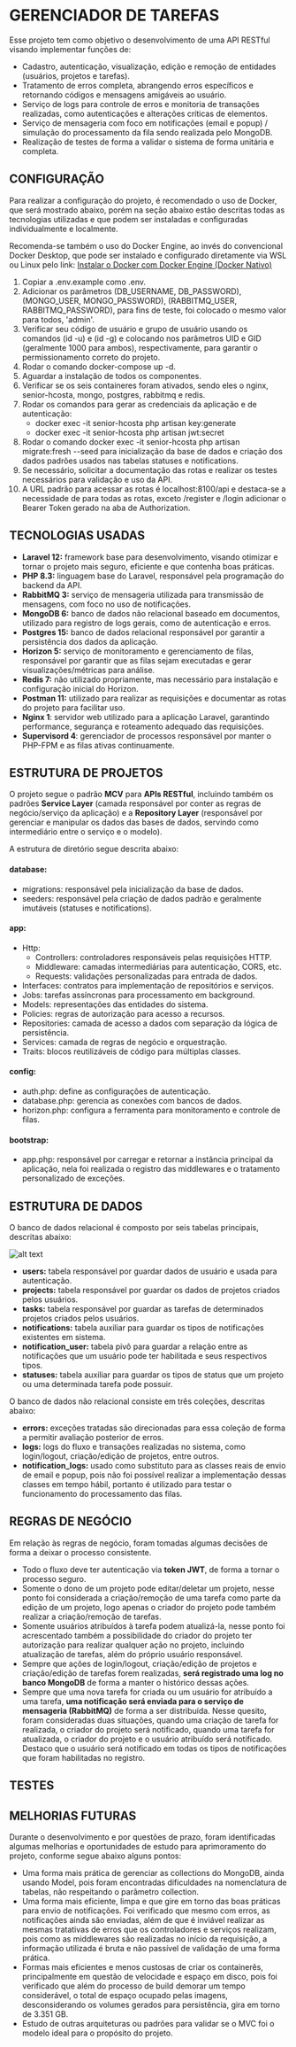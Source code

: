 # GERENCIADOR DE TAREFAS

Esse projeto tem como objetivo o desenvolvimento de uma API RESTful visando implementar funções de:

- Cadastro, autenticação, visualização, edição e remoção de entidades (usuários, projetos e tarefas).
- Tratamento de erros completa, abrangendo erros específicos e retornando códigos e mensagens amigáveis ao usuário.
- Serviço de logs para controle de erros e monitoria de transações realizadas, como autenticações e alterações críticas de elementos.
- Serviço de mensageria com foco em notificações (email e popup) / simulação do processamento da fila sendo realizada pelo MongoDB.
- Realização de testes de forma a validar o sistema de forma unitária e completa.

## CONFIGURAÇÃO

Para realizar a configuração do projeto, é recomendado o uso de Docker, que será mostrado abaixo, porém na seção abaixo estão descritas todas as tecnologias utilizadas e que podem ser instaladas e configuradas individualmente e localmente.

Recomenda-se também o uso do Docker Engine, ao invés do convencional Docker Desktop, que pode ser instalado e configurado diretamente via WSL ou Linux pelo link: [Instalar o Docker com Docker Engine (Docker Nativo)](https://github.com/codeedu/wsl2-docker-quickstart?tab=readme-ov-file#instalar-o-docker-com-docker-engine-docker-nativo)

1) Copiar a .env.example como .env.
2) Adicionar os parâmetros (DB_USERNAME, DB_PASSWORD), (MONGO_USER, MONGO_PASSWORD), (RABBITMQ_USER, RABBITMQ_PASSWORD), para fins de teste, foi colocado o mesmo valor para todos, 'admin'.
3) Verificar seu código de usuário e grupo de usuário usando os comandos (id -u) e (id -g) e colocando nos parâmetros UID e GID (geralmente 1000 para ambos), respectivamente, para garantir o permissionamento correto do projeto.
4) Rodar o comando docker-compose up -d.
5) Aguardar a instalação de todos os componentes.
6) Verificar se os seis containeres foram ativados, sendo eles o nginx, senior-hcosta, mongo, postgres, rabbitmq e redis.
7) Rodar os comandos para gerar as credenciais da aplicação e de autenticação:
    - docker exec -it senior-hcosta php artisan key:generate
    - docker exec -it senior-hcosta php artisan jwt:secret
8) Rodar o comando docker exec -it senior-hcosta php artisan migrate:fresh --seed para inicialização da base de dados e criação dos dados padrões usados nas tabelas statuses e notifications.
8) Se necessário, solicitar a documentação das rotas e realizar os testes necessários para validação e uso da API.
9) A URL padrão para acessar as rotas é localhost:8100/api e destaca-se a necessidade de para todas as rotas, exceto /register e /login adicionar o Bearer Token gerado na aba de Authorization.

## TECNOLOGIAS USADAS

- **Laravel 12:** framework base para desenvolvimento, visando otimizar e tornar o projeto mais seguro, eficiente e que contenha boas práticas.
- **PHP 8.3:** linguagem base do Laravel, responsável pela programação do backend da API.
- **RabbitMQ 3:** serviço de mensageria utilizada para transmissão de mensagens, com foco no uso de notificações.
- **MongoDB 6:** banco de dados não relacional baseado em documentos, utilizado para registro de logs gerais, como de autenticação e erros.
- **Postgres 15:** banco de dados relacional responsável por garantir a persistência dos dados da aplicação.
- **Horizon 5:** serviço de monitoramento e gerenciamento de filas, responsável por garantir que as filas sejam executadas e gerar visualizações/métricas para análise.
- **Redis 7:** não utilizado propriamente, mas necessário para instalação e configuração inicial do Horizon.
- **Postman 11:** utilizado para realizar as requisições e documentar as rotas do projeto para facilitar uso.
- **Nginx 1**: servidor web utilizado para a aplicação Laravel, garantindo performance, segurança e roteamento adequado das requisições.
- **Supervisord 4**: gerenciador de processos responsável por manter o PHP-FPM e as filas ativas continuamente.

## ESTRUTURA DE PROJETOS

O projeto segue o padrão **MCV** para **APIs RESTful**, incluindo também os padrões **Service Layer** (camada responsável por conter as regras de negócio/serviço da aplicação) e a **Repository Layer** (responsável por gerenciar e manipular os dados das bases de dados, servindo como intermediário entre o serviço e o modelo).

A estrutura de diretório segue descrita abaixo:

#### **database:**
- migrations: responsável pela inicialização da base de dados.
- seeders: responsável pela criação de dados padrão e geralmente imutáveis (statuses e notifications).

#### **app:**
- Http:
    - Controllers: controladores responsáveis pelas requisições HTTP.
    - Middleware: camadas intermediárias para autenticação, CORS, etc.
    - Requests: validações personalizadas para entrada de dados.
- Interfaces: contratos para implementação de repositórios e serviços.
- Jobs: tarefas assíncronas para processamento em background.
- Models: representações das entidades do sistema.
- Policies: regras de autorização para acesso a recursos.
- Repositories: camada de acesso a dados com separação da lógica de persistência.
- Services: camada de regras de negócio e orquestração.
- Traits: blocos reutilizáveis de código para múltiplas classes.

#### **config:**
- auth.php: define as configurações de autenticação.
- database.php: gerencia as conexões com bancos de dados.
- horizon.php: configura a ferramenta para monitoramento e controle de filas.

#### **bootstrap:**
- app.php: responsável por carregar e retornar a instância principal da aplicação, nela foi realizada o registro das middlewares e o tratamento personalizado de exceções.

## ESTRUTURA DE DADOS

O banco de dados relacional é composto por seis tabelas principais, descritas abaixo:

![alt text](image.png)

- **users:** tabela responsável por guardar dados de usuário e usada para autenticação.
- **projects:** tabela responsável por guardar os dados de projetos criados pelos usuários.
- **tasks:** tabela responsável por guardar as tarefas de determinados projetos criados pelos usuários.
- **notifications:** tabela auxiliar para guardar os tipos de notificações existentes em sistema.
- **notification_user:** tabela pivô para guardar a relação entre as notificações que um usuário pode ter habilitada e seus respectivos tipos.
- **statuses:** tabela auxiliar para guardar os tipos de status que um projeto ou uma determinada tarefa pode possuir.

O banco de dados não relacional consiste em três coleções, descritas abaixo:

- **errors:** exceções tratadas são direcionadas para essa coleção de forma a permitir avaliação posterior de erros.
- **logs:** logs do fluxo e transações realizadas no sistema, como login/logout, criação/edição de projetos, entre outros.
- **notification_logs:** usado como substituto para as classes reais de envio de email e popup, pois não foi possível realizar a implementação dessas classes em tempo hábil, portanto é utilizado para testar o funcionamento do processamento das filas.

## REGRAS DE NEGÓCIO

Em relação às regras de negócio, foram tomadas algumas decisões de forma a deixar o processo consistente.

- Todo o fluxo deve ter autenticação via **token JWT**, de forma a tornar o processo seguro.
- Somente o dono de um projeto pode editar/deletar um projeto, nesse ponto foi considerada a criação/remoção de uma tarefa como parte da edição de um projeto, logo apenas o criador do projeto pode também realizar a criação/remoção de tarefas.
- Somente usuários atribuídos à tarefa podem atualizá-la, nesse ponto foi acrescentado também a possibilidade do criador do projeto ter autorização para realizar qualquer ação no projeto, incluindo atualização de tarefas, além do próprio usuário responsável.
- Sempre que ações de login/logout, criação/edição de projetos e criação/edição de tarefas forem realizadas, **será registrado uma log no banco MongoDB** de forma a manter o histórico dessas ações.
- Sempre que uma nova tarefa for criada ou um usuário for atribuído a uma tarefa, **uma notificação será enviada para o serviço de mensageria (RabbitMQ)** de forma a ser distribuída. Nesse quesito, foram consideradas duas situações, quando uma criação de tarefa for realizada, o criador do projeto será notificado, quando uma tarefa for atualizada, o criador do projeto e o usuário atribuído será notificado. Destaco que o usuário será notificado em todas os tipos de notificações que foram habilitadas no registro.

## TESTES

## MELHORIAS FUTURAS

Durante o desenvolvimento e por questões de prazo, foram identificadas algumas melhorias e oportunidades de estudo para aprimoramento do projeto, conforme segue abaixo alguns pontos:
- Uma forma mais prática de gerenciar as collections do MongoDB, ainda usando Model, pois foram encontradas dificuldades na nomenclatura de tabelas, não respeitando o parâmetro collection.
- Uma forma mais eficiente, limpa e que gire em torno das boas práticas para envio de notificações. Foi verificado que mesmo com erros, as notificações ainda são enviadas, além de que é inviável realizar as mesmas tratativas de erros que os controladores e serviços realizam, pois como as middlewares são realizadas no início da requisição, a informação utilizada é bruta e não passível de validação de uma forma prática.
- Formas mais eficientes e menos custosas de criar os containerês, principalmente em questão de velocidade e espaço em disco, pois foi verificado que além do processo de build demorar um tempo considerável, o total de espaço ocupado pelas imagens, desconsiderando os volumes gerados para persistência, gira em torno de 3.351 GB.
- Estudo de outras arquiteturas ou padrões para validar se o MVC foi o modelo ideal para o propósito do projeto.